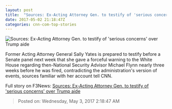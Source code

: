 ```yaml
---
layout: post
title:  "Sources: Ex-Acting Attorney Gen. to testify of 'serious concerns' over Trump aide"
date: 2017-05-02 21:18:47Z
categories: cnn-com-top-stories
---
```


![Sources: Ex-Acting Attorney Gen. to testify of 'serious concerns' over Trump aide](http://i2.cdn.cnn.com/cnnnext/dam/assets/170130185040-03-sally-yates-file-super-tease.jpg)

Former Acting Attorney General Sally Yates is prepared to testify before a Senate panel next week that she gave a forceful warning to the White House regarding then-National Security Advisor Michael Flynn nearly three weeks before he was fired, contradicting the administration's version of events, sources familiar with her account tell CNN.


Full story on F3News: [Sources: Ex-Acting Attorney Gen. to testify of 'serious concerns' over Trump aide](http://www.f3nws.com/n/4TvRzH)

> Posted on: Wednesday, May 3, 2017 2:18:47 AM
